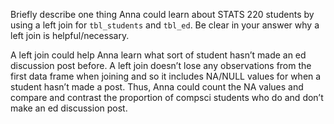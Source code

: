 Briefly describe one thing Anna could learn about STATS 220 students by using a left join for
`tbl_students` and `tbl_ed`. Be clear in your answer why a left join is helpful/necessary.

A left join could help Anna learn what sort of student hasn’t made an ed discussion post before. A left join doesn’t lose any observations from the first data frame when joining and so it includes NA/NULL values for when a student hasn’t made a post. Thus, Anna could count the NA values and compare and contrast the proportion of compsci students who do and don’t make an ed discussion post.
